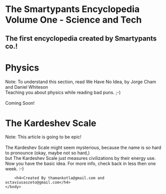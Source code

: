 # The Smartypants Encyclopedia Volume One - Science and Tech
## The first encyclopedia created by Smartypants co.!

<html>
    <head>
        <meta charset="utf-8">
        <title>The Smartypants Encyclopedia Volume One - Science and Tech</title>
    </head>
    <body>
        <h1>Physics</h1>
        <p>Note: To understand this section, read We Have No Idea, by Jorge Cham and Daniel Whiteson<br>
        Teaching you about physics while reading bad puns. ;-)<br>
        <br>
        Coming Soon!
        </p>
        <p>   </p>
        <h1>The Kardeshev Scale</h1>
        <p>Note: This article is going to be epic!<br>
        <br>
        The Kardeshev Scale might seem mysterious, because the name is so hard to pronounce (okay, maybe not so hard,)<br>
         but The Kardeshev Scale just measures civilizations by their energy use. Now you have the basic idea. For more info, check back in less then one week. :-)</p>

        <h4>Created By thamankotla@gmail.com and octaviusaszeto@gmail.com</h4>
    </body>
</html>
